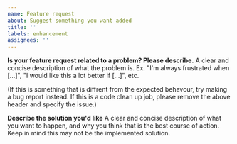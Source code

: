 ```yaml
---
name: Feature request
about: Suggest something you want added
title: ''
labels: enhancement
assignees: ''
---
```


**Is your feature request related to a problem? Please describe.**
A clear and concise description of what the problem is. Ex. "I'm always frustrated when [...]", "I would like this a lot better if [...]", etc.

(If this is something that is diffrent from the expected behavour, try making a bug report instead. If this is a code clean up job, please remove the above header and specify the issue.)

**Describe the solution you'd like**
A clear and concise description of what you want to happen, and why you think that is the best course of action. Keep in mind this may not be the implemented solution. 